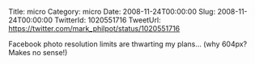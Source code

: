 Title: micro
Category: micro
Date: 2008-11-24T00:00:00
Slug: 2008-11-24T00:00:00
TwitterId: 1020551716
TweetUrl: https://twitter.com/mark_philpot/status/1020551716

Facebook photo resolution limits are thwarting my plans... (why 604px? Makes no sense!)
